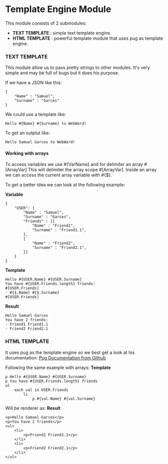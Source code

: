# Template Engine Module

This module consists of 2 submodules:
- **TEXT TEMPLATE** : simple text template engine.
- **HTML TEMPLATE** : powerful template module that uses pug as template engine.

### TEXT TEMPLATE
This module allow us to pass pretty strings to other modules. It's very simple and may be full of bugs but it does his purpose.

If we have a JSON like this:
```
{
    "Name" : "Samuel",
    "Surname" : "Garces"
}
```
We could use a template like:

```
Hello #{Name} #{Surname} to WebWard!
```
To get an outplut like:
```
Hello Samuel Garces to WebWard!
```

#### Working with arrays

To access variables we use #{VarName} and for delimiter an array #[ArrayVar] This will delimiter the array scope #[ArrayVar].
Inside an array we can access the current array variable with #{$}.

To get a better idea we can look at the following example:

**Variable**
```
{
    "USER": {
        "Name" : "Samuel",
        "Surname" : "Garces",
        "Friends" : [{
            "Name" : "Friend1",
            "Surname" : "Friend1.1",
        },
        {
            "Name" : "Friend2",
            "Surname" : "Friend2.1",
        }]
    }
}
```
**Template**
```
Hello #{USER.Name} #{USER.Surname}
You have #{USER.Friends.length} friends:
#[USER.Friends]
- #{$.Name} #{$.Surname}
#[USER.Friends]
```
**Result**
```
Hello Samuel Garces
You have 2 friends:
- Friend1 Friend1.1
- Friend2 Friend2.1
```

### HTML TEMPLATE

It uses pug as the template engine so we best get a look at his documentation:
[Pug Documentation from Github](https://pugjs.org/api/getting-started.html)

Following the same example with arrays:
**Template**
```
p Hello #{USER.Name} #{USER.Surname}
p You have #{USER.Friends.length} friends
ul
    each val in USER.Friends
        li
            p #{val.Name} #{val.Surname}
```

Will be renderer as:
**Result**
```
<p>Hello Samuel Garces</p>
<p>You have 2 friends</p>
<ul>
    <li>
        <p>Friend1 Friend1.1</p>
    </li>
    <li>
        <p>Friend2 Friend2.1</p>
    </li>
</ul>
```

